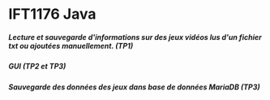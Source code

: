 # IFT1176 Java
##### Lecture et sauvegarde d'informations sur des jeux vidéos lus d'un fichier txt ou ajoutées manuellement. (TP1)
##### GUI (TP2 et TP3)
##### Sauvegarde des données des jeux dans base de données MariaDB (TP3)
